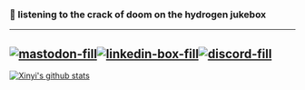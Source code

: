 ### 👋 listening to the crack of doom on the hydrogen jukebox
---
[![mastodon-fill](https://user-images.githubusercontent.com/30137615/93687154-24011f80-fa81-11ea-9557-7796f55798fd.png)][1][![linkedin-box-fill](https://user-images.githubusercontent.com/30137615/93687181-5874db80-fa81-11ea-82f9-659f179fd830.png)][2][![discord-fill](https://user-images.githubusercontent.com/30137615/93687182-59a60880-fa81-11ea-8ff9-4e06623a6a3a.png)][3]
---


[![Xinyi's github stats](https://github-readme-stats.vercel.app/api?username=xinyixiang)](https://github.com/anuraghazra/github-readme-stats)

[1]: https://m.cmx.im/invite/StYQneRa
[2]: https://www.linkedin.com/xinyixiang
[3]: https://discord.gg/3WcypJ
